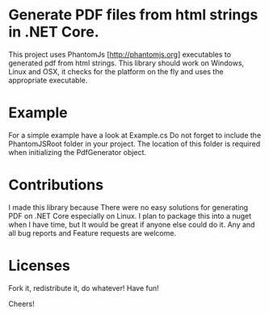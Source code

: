 # Generate PDF files from html strings in .NET Core.
 This project uses PhantomJs [http://phantomjs.org] executables to generated pdf from html strings.
 This library should work on Windows, Linux and OSX, it checks for the platform on the fly and uses the appropriate executable.

# Example
  For a simple example have a look at Example.cs
  Do not forget to include the PhantomJSRoot folder in your project. The location of this folder is required when initializing the PdfGenerator object.

# Contributions
  I made this library because There were no easy solutions for generating PDF on .NET Core especially on Linux. 
  I plan to package this into a nuget when I have time, but It would be great if anyone else could do it. 
  Any and all bug reports and Feature requests are welcome.
 
# Licenses
  Fork it, redistribute it, do whatever! Have fun!
 
 Cheers! 
